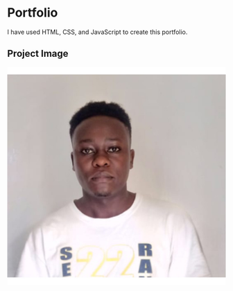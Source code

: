 # Portfolio

I have used HTML, CSS, and JavaScript to create this portfolio.

## Project Image

![My Photo](./assets/wWanjiru.jpeg)
